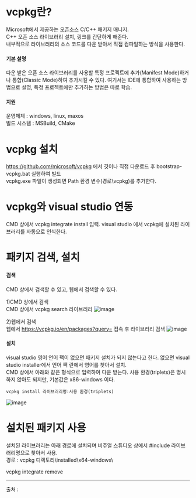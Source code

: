 
# vcpkg란?
Microsoft에서 제공하는 오픈소스 C/C++ 패키지 매니저.<br/>
C++ 오픈 소스 라이브러리 설치, 링크를 간단하게 해준다.<br/>
내부적으로 라이브러리의 소스 코드를 다운 받아서 직접 컴파일하는 방식을 사용한다.<br/>

#### 기본 설명
다운 받은 오픈 소스 라이브러리를 사용할 특정 프로젝트에 추가(Manifest Mode)하거나 통합(Classic Mode)하여 추가시킬 수 있다.
여기서는 IDE에 통합하여 사용하는 방법으로 설명, 특정 프로젝트에만 추가하는 방법은 따로 학습.

#### 지원
운영체제 : windows, linux, maxos<br/>
빌드 시스템 : MSBuild, CMake<br/>

# vcpkg 설치
https://github.com/microsoft/vcpkg 에서 깃이나 직접 다운로드 후 bootstrap-vcpkg.bat 실행하여 빌드<br/>
vcpkg.exe 파일이 생성되면 Path 환경 변수(경로\vcpkg)를 추가한다.<br/>

# vcpkg와 visual studio 연동
CMD 상에서 vcpkg integrate install 입력. visual studio 에서 vcpkg에 설치된 라이브러리를 자동으로 인식한다.

# 패키지 검색, 설치
#### 검색
CMD 상에서 검색할 수 있고, 웹에서 검색할 수 있다.

1)CMD 상에서 검색<br/>
CMD 상에서 vcpkg search 라이브러리
![image](https://github.com/user-attachments/assets/757056b4-9173-4dd5-8206-8c7e1a81b722)

2)웹에서 검색<br/>
웹에서 https://vcpkg.io/en/packages?query= 접속 후 라이브러리 검색
![image](https://github.com/user-attachments/assets/edd16615-9763-47a1-b2e3-736036a5f537)

#### 설치
visual studio 영어 언어 팩이 없으면 패키지 설치가 되지 않는다고 한다. 없으면 visual studio installer에서 언어 팩 란에서 영어를 찾아서 설치.<br/>
CMD 상에서 아래와 같은 형식으로 입력하여 다운 받는다.
사용 환경(triplets)은 명시하지 않아도 되지만, 기본값은 x86-windows 이다.
~~~
vcpkg install 라이브러리명:사용 환경(triplets)
~~~

![image](https://github.com/user-attachments/assets/da6a2754-ec1b-4fae-a184-69d5a740b984)

# 설치된 패키지 사용
설치된 라이브러리는 아래 경로에 설치되며 비주얼 스튜디오 상에서 #include 라이브러리명으로 찾아서 사용.<br/>
경로 : vcpkg 디렉토리\installed\x64-windows\ <br/>


vcpkg integrate remove

<hr/>
출처 : 
